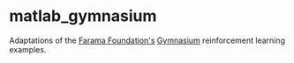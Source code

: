# matlab_gymnasium

Adaptations of the [Farama Foundation's](https://farama.org/) [Gymnasium](https://gymnasium.farama.org/) reinforcement learning examples.
